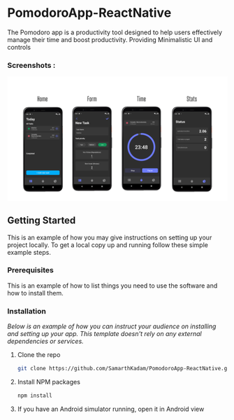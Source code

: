 # PomodoroApp-ReactNative

The Pomodoro app is a productivity tool designed to help users effectively manage their time and boost productivity. Providing Minimalistic UI and controls

### Screenshots :

<img src="./assets/design.png">


## Getting Started

This is an example of how you may give instructions on setting up your project locally.
To get a local copy up and running follow these simple example steps.

### Prerequisites

This is an example of how to list things you need to use the software and how to install them.

### Installation

_Below is an example of how you can instruct your audience on installing and setting up your app. This template doesn't rely on any external dependencies or services._

1. Clone the repo
   ```sh
   git clone https://github.com/SamarthKadam/PomodoroApp-ReactNative.git
   ```
2. Install NPM packages
   ```sh
   npm install
   ```
3. If you have an Android simulator running, open it in Android view 
